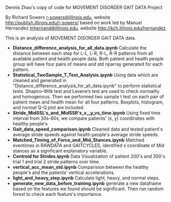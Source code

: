 Dennis Zhao's copy of code for MOVEMENT DISORDER GAIT DATA Project

By Richard Sowers <r-sowers@illinois.edu>, website
<http://publish.illinois.edu/r-sowers/>
based on work led by
Manuel Hernandez <mhernand@illinois.edu>, website
http://kch.illinois.edu/hernandez


This is an analysis of MOVEMENT DISORDER GAIT DATA data.

* **Distance_difference_analysis_for_all_data.ipynb** 
   Calculate the distance between each step for L-L, L-R, R-L, R-R patterns from all available patient and health people data. Both patient and health people group will have four pairs of means and std nparray generated for each pattern. 
* **Statistical_TwoSample_T_Test_Analysis.ipynb** 
   Using data which are cleaned and generated in "Distance_difference_analysis_for_all_data.ipynb" to perform statistical tests. Shapiro–Wilk test and Levene’s test are used to check normality and homogenous. Then we performed two sample t test on each pair of patient mean and health mean for all four patterns. Boxplots, histogram, and normal Q-Q plot are included. 
* **Stride_MidSSL's_and_MidSSR's_x__y_vs_time.ipynb** 
   Using fixed time interval from 30s-60s, we compare patients' (x, y) coordinates with healthy people's 
* **Gait_data_speed_comparison.ipynb** 
   Cleaned data and tested patient's average stride speeds against health people's average stride speeds.  
* **Matched_Timing_of_Force_and_Mid_Stances.ipynb**
    Matched eventimes in RAWDATA and GAITCYCLES, identified x coordinate of Mid stances as a significant explanatory variable.
* **Centroid for Strides.ipynb**
    Data Visualization of patient 200's and 300's trial 1 and trial 2 stride patterns over time. 
* **vertical_acc_mean_std.ipynb**
    Comparision between the healthy people's and the patients' vertical accelerations.
* **light_and_heavy_step.ipynb**
    Calculate light, heavy, and normal steps.
* **generate_new_data_before_training.ipynb**
    generate a new dataframe based on the features we found should be significant. Then run random forest to check each feature's importance.
